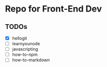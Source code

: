 # Repo for Front-End Dev

## TODOs
- [x] hellogit
- [ ] learnyounode
- [ ] javascripting
- [ ] how-to-npm
- [ ] how-to-markdown